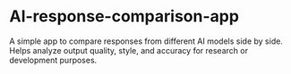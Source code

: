 # AI-response-comparison-app
A simple app to compare responses from different AI models side by side. Helps analyze output quality, style, and accuracy for research or development purposes.  
